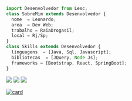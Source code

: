 ```js
import Desenvolvedor from Lesc;
class SobreMim extends Desenvolvedor {
  nome  = Leonardo;
  area  = Dev Web;
  trabalho = RaiaDrogasil;
  local = Rj/Sp;
}
class Skills extends Desenvolvedor {
  linguagens  = [Java, Sql, Javascript];
  bibliotecas  = [JQuery, Node Js];
  frameworks = [Bootstrap, React, SpringBoot];
}
```

<p align="left">
  <a href="#" alt="Gmail">
  <img src="https://img.shields.io/badge/-Gmail-FF0000?style=flat-square&labelColor=FF0000&logo=gmail&logoColor=white&link=leonscosta@rd.com.br" /></a>

  <a href="#" alt="Linkedin">
  <img src="https://img.shields.io/badge/-Linkedin-0e76a8?style=flat-square&logo=Linkedin&logoColor=white&href=https://www.linkedin.com/in/leonardosantosdev/" /></a>

  <a href="#" alt="WhatsApp">
  <img src="https://img.shields.io/badge/-WhatsApp-25d366?style=flat-square&labelColor=25d366&logo=whatsapp&logoColor=white&link=5521975917170"/></a>






[![card](https://github-readme-stats.vercel.app/api?username=lLeoSantos&theme=dark&show_icons=true)](https://github.com/anuraghazra/github-readme-stats)

